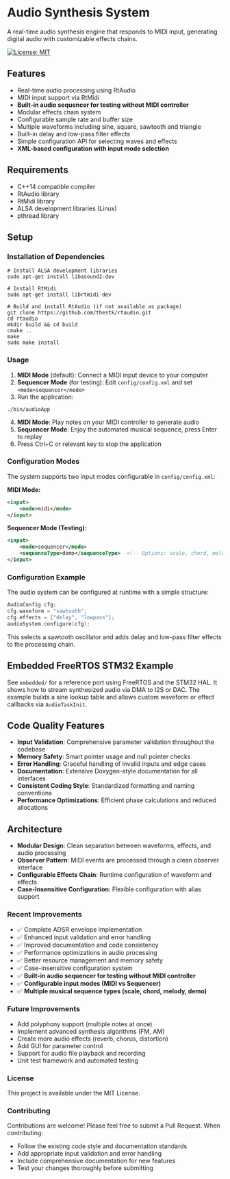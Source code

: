 # Audio Synthesis System

A real-time audio synthesis engine that responds to MIDI input, generating digital audio with customizable effects chains.

[![License: MIT](https://img.shields.io/badge/License-MIT-blue.svg)](https://opensource.org/licenses/MIT)

## Features
- Real-time audio processing using RtAudio
- MIDI input support via RtMidi
- **Built-in audio sequencer for testing without MIDI controller**
- Modular effects chain system
- Configurable sample rate and buffer size
- Multiple waveforms including sine, square, sawtooth and triangle
- Built-in delay and low-pass filter effects
- Simple configuration API for selecting waves and effects
- **XML-based configuration with input mode selection**

## Requirements
- C++14 compatible compiler
- RtAudio library
- RtMidi library
- ALSA development libraries (Linux)
- pthread library

## Setup

### Installation of Dependencies
```
# Install ALSA development libraries
sudo apt-get install libasound2-dev

# Install RtMidi
sudo apt-get install librtmidi-dev

# Build and install RtAudio (if not available as package)
git clone https://github.com/thestk/rtaudio.git
cd rtaudio
mkdir build && cd build
cmake ..
make
sudo make install
```

### Usage
1. **MIDI Mode** (default): Connect a MIDI input device to your computer
2. **Sequencer Mode** (for testing): Edit `config/config.xml` and set `<mode>sequencer</mode>`
3. Run the application:

```
./bin/audioApp
```

4. **MIDI Mode**: Play notes on your MIDI controller to generate audio
5. **Sequencer Mode**: Enjoy the automated musical sequence, press Enter to replay
6. Press Ctrl+C or relevant key to stop the application

### Configuration Modes
The system supports two input modes configurable in `config/config.xml`:

**MIDI Mode:**
```xml
<input>
    <mode>midi</mode>
</input>
```

**Sequencer Mode (Testing):**
```xml
<input>
    <mode>sequencer</mode>
    <sequenceType>demo</sequenceType>  <!-- Options: scale, chord, melody, demo -->
</input>
```

### Configuration Example
The audio system can be configured at runtime with a simple structure:

```cpp
AudioConfig cfg;
cfg.waveform = "sawtooth";
cfg.effects = {"delay", "lowpass"};
audioSystem.configure(cfg);
```

This selects a sawtooth oscillator and adds delay and low-pass filter effects to the processing chain.
 

## Embedded FreeRTOS STM32 Example
See `embedded/` for a reference port using FreeRTOS and the STM32 HAL. It shows how to stream synthesized audio via DMA to I2S or DAC. The example builds a sine lookup table and allows custom waveform or effect callbacks via `AudioTaskInit`.

## Code Quality Features
- **Input Validation**: Comprehensive parameter validation throughout the codebase
- **Memory Safety**: Smart pointer usage and null pointer checks
- **Error Handling**: Graceful handling of invalid inputs and edge cases
- **Documentation**: Extensive Doxygen-style documentation for all interfaces
- **Consistent Coding Style**: Standardized formatting and naming conventions
- **Performance Optimizations**: Efficient phase calculations and reduced allocations

## Architecture
- **Modular Design**: Clean separation between waveforms, effects, and audio processing
- **Observer Pattern**: MIDI events are processed through a clean observer interface
- **Configurable Effects Chain**: Runtime configuration of waveform and effects
- **Case-Insensitive Configuration**: Flexible configuration with alias support

### Recent Improvements
- ✅ Complete ADSR envelope implementation
- ✅ Enhanced input validation and error handling
- ✅ Improved documentation and code consistency
- ✅ Performance optimizations in audio processing
- ✅ Better resource management and memory safety
- ✅ Case-insensitive configuration system
- ✅ **Built-in audio sequencer for testing without MIDI controller**
- ✅ **Configurable input modes (MIDI vs Sequencer)**
- ✅ **Multiple musical sequence types (scale, chord, melody, demo)**

### Future Improvements
- Add polyphony support (multiple notes at once)
- Implement advanced synthesis algorithms (FM, AM)
- Create more audio effects (reverb, chorus, distortion)
- Add GUI for parameter control
- Support for audio file playback and recording
- Unit test framework and automated testing

### License
This project is available under the MIT License.

### Contributing
Contributions are welcome! Please feel free to submit a Pull Request. When contributing:
- Follow the existing code style and documentation standards
- Add appropriate input validation and error handling
- Include comprehensive documentation for new features
- Test your changes thoroughly before submitting









